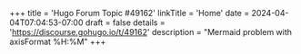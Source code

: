 +++
title = 'Hugo Forum Topic #49162'
linkTitle = 'Home'
date = 2024-04-04T07:04:53-07:00
draft = false
details = 'https://discourse.gohugo.io/t/49162'
description = "Mermaid problem with axisFormat %H:%M"
+++
